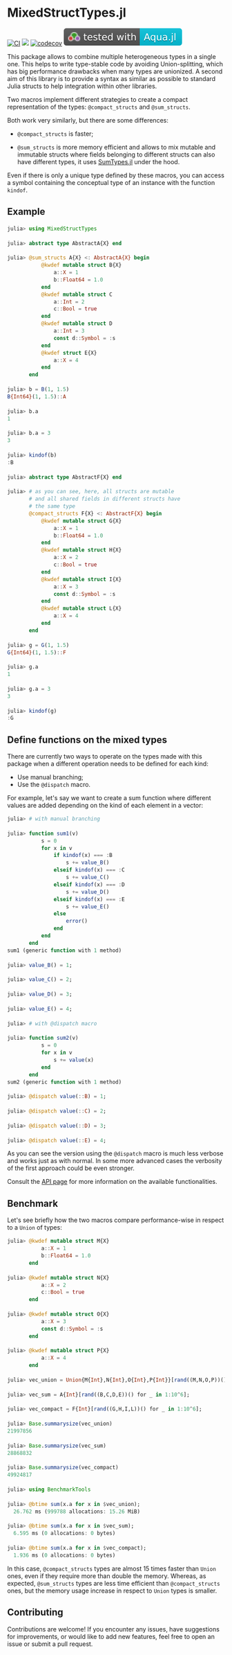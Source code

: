 # MixedStructTypes.jl

[![CI](https://github.com/JuliaDynamics/MixedStructTypes.jl/workflows/CI/badge.svg)](https://github.com/JuliaDynamics/MixedStructTypes.jl/actions?query=workflow%3ACI)
[![](https://img.shields.io/badge/docs-stable-blue.svg)](https://juliadynamics.github.io/MixedStructTypes.jl/stable/)
[![codecov](https://codecov.io/gh/JuliaDynamics/MixedStructTypes.jl/graph/badge.svg?token=rz9b1WTqCa)](https://codecov.io/gh/JuliaDynamics/MixedStructTypes.jl)
[![Aqua QA](https://raw.githubusercontent.com/JuliaTesting/Aqua.jl/master/badge.svg)](https://github.com/JuliaTesting/Aqua.jl)

This package allows to combine multiple heterogeneous types in a single one. This helps to write type-stable code
by avoiding Union-splitting, which has big performance drawbacks when many types are unionized. A second aim
of this library is to provide a syntax as similar as possible to standard Julia structs to help integration within
other libraries. 

Two macros implement different strategies to create a compact representation of the types: `@compact_structs` and
`@sum_structs`.

Both work very similarly, but there are some differences:

- `@compact_structs` is faster;

- `@sum_structs` is more memory efficient and allows to mix mutable and immutable structs where fields belonging to different structs can also have different types, it uses [SumTypes.jl](https://github.com/MasonProtter/SumTypes.jl) under the hood. 

Even if there is only a unique type defined by these macros, you can access a symbol containing the conceptual type
of an instance with the function `kindof`.

## Example

```julia
julia> using MixedStructTypes

julia> abstract type AbstractA{X} end

julia> @sum_structs A{X} <: AbstractA{X} begin
           @kwdef mutable struct B{X}
               a::X = 1
               b::Float64 = 1.0
           end
           @kwdef mutable struct C
               a::Int = 2
               c::Bool = true
           end
           @kwdef mutable struct D
               a::Int = 3
               const d::Symbol = :s
           end
           @kwdef struct E{X}
               a::X = 4
           end
       end

julia> b = B(1, 1.5)
B{Int64}(1, 1.5)::A

julia> b.a
1

julia> b.a = 3
3

julia> kindof(b)
:B

julia> abstract type AbstractF{X} end

julia> # as you can see, here, all structs are mutable
       # and all shared fields in different structs have
       # the same type
       @compact_structs F{X} <: AbstractF{X} begin
           @kwdef mutable struct G{X}
               a::X = 1
               b::Float64 = 1.0
           end
           @kwdef mutable struct H{X}
               a::X = 2
               c::Bool = true
           end
           @kwdef mutable struct I{X}
               a::X = 3
               const d::Symbol = :s
           end
           @kwdef mutable struct L{X}
               a::X = 4
           end
       end

julia> g = G(1, 1.5)
G{Int64}(1, 1.5)::F

julia> g.a
1

julia> g.a = 3
3

julia> kindof(g)
:G
```

## Define functions on the mixed types

There are currently two ways to operate on the types made with this package when a different
operation needs to be defined for each kind:

- Use manual branching;
- Use the `@dispatch` macro.

For example, let's say we want to create a sum function where different values are added
depending on the kind of each element in a vector:

```julia
julia> # with manual branching

julia> function sum1(v)
           s = 0
           for x in v
               if kindof(x) === :B
                   s += value_B()
               elseif kindof(x) === :C
                   s += value_C()
               elseif kindof(x) === :D
                   s += value_D()
               elseif kindof(x) === :E
                   s += value_E()
               else
                   error()
               end
           end
       end
sum1 (generic function with 1 method)

julia> value_B() = 1;

julia> value_C() = 2;

julia> value_D() = 3;

julia> value_E() = 4;

julia> # with @dispatch macro

julia> function sum2(v)
           s = 0
           for x in v
               s += value(x)
           end
       end
sum2 (generic function with 1 method)

julia> @dispatch value(::B) = 1;

julia> @dispatch value(::C) = 2;

julia> @dispatch value(::D) = 3;

julia> @dispatch value(::E) = 4;
```

As you can see the version using the `@dispatch` macro is much less verbose and works just as with normal. In some more
advanced cases the verbosity of the first approach could be even stronger. 

Consult the [API page](https://juliadynamics.github.io/MixedStructTypes.jl/stable/) for more information on the available functionalities.

## Benchmark

Let's see briefly how the two macros compare performance-wise in respect to a `Union` of types:

```julia
julia> @kwdef mutable struct M{X}
           a::X = 1
           b::Float64 = 1.0
       end

julia> @kwdef mutable struct N{X}
           a::X = 2
           c::Bool = true
       end

julia> @kwdef mutable struct O{X}
           a::X = 3
           const d::Symbol = :s
       end

julia> @kwdef mutable struct P{X}
           a::X = 4
       end

julia> vec_union = Union{M{Int},N{Int},O{Int},P{Int}}[rand((M,N,O,P))() for _ in 1:10^6];

julia> vec_sum = A{Int}[rand((B,C,D,E))() for _ in 1:10^6];

julia> vec_compact = F{Int}[rand((G,H,I,L))() for _ in 1:10^6];

julia> Base.summarysize(vec_union)
21997856

julia> Base.summarysize(vec_sum)
28868832

julia> Base.summarysize(vec_compact)
49924817

julia> using BenchmarkTools

julia> @btime sum(x.a for x in $vec_union);
  26.762 ms (999788 allocations: 15.26 MiB)

julia> @btime sum(x.a for x in $vec_sum);
  6.595 ms (0 allocations: 0 bytes)

julia> @btime sum(x.a for x in $vec_compact);
  1.936 ms (0 allocations: 0 bytes)
```

In this case, `@compact_structs` types are almost 15 times faster than `Union` ones, even if they require more than
double the memory. Whereas, as expected, `@sum_structs` types are less time efficient than `@compact_structs` ones, 
but the memory usage increase in respect to `Union` types is smaller.

## Contributing

Contributions are welcome! If you encounter any issues, have suggestions for improvements, or would like to add new 
features, feel free to open an issue or submit a pull request.
